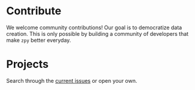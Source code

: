 # Contribute

We welcome community contributions! Our goal is to democratize data creation. This is only possible by building a community of developers that make `zpy` better everyday.

# Projects

Search through the [current issues](https://github.com/ZumoLabs/zpy/issues) or open your own.
